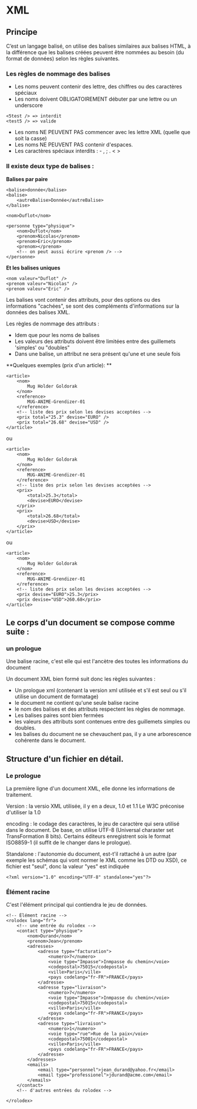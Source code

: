# XML

## Principe
C’est un langage balisé, on utilise des balises similaires aux balises HTML, à la différence que les balises créées peuvent être nommées au besoin (du format de données) selon les règles suivantes.

### Les règles de nommage des balises 

- Les noms peuvent contenir des lettre, des chiffres ou des caractères spéciaux
- Les noms doivent OBLIGATOIREMENT débuter par une lettre ou un underscore
```
<5test /> => interdit
<test5 /> => valide
```
- Les noms NE PEUVENT PAS commencer avec les lettre XML (quelle que soit la casse)
- Les noms NE PEUVENT PAS contenir d'espaces.
- Les caractères spéciaux interdits : - , ; . < > 

### Il existe deux type de balises : 

**Balises par paire**

```
<balise>donnée</balise>
<balise>
    <autreBalise>Donnée</autreBalise>
</balise>

<nom>Duflot</nom>

<personne type="physique">
    <nom>Duflot</nom>
    <prenom>Nicolas</prenom>
    <prenom>Eric</prenom>
    <prenom></prenom>
    <!-- on peut aussi écrire <prenom /> -->
</personne>
```

**Et les balises uniques**
```
<nom valeur="Duflot" />
<prenom valeur="Nicolas" />
<prenom valeur="Eric" />
```
Les balises vont contenir des attributs, pour des options ou des informations "cachées", se sont des compléments d'informations sur la données des balises XML.

Les règles de nommage des attributs : 
 - Idem que pour les noms de balises
 - Les valeurs des attributs doivent être limitées entre des guillemets 'simples' ou "doubles"
 - Dans une balise, un attribut ne sera présent qu'une et une seule fois

**Quelques exemples (prix d'un article): **
```
<article>
    <nom>
        Mug Holder Goldorak
    </nom>
    <reference>
        MUG-ANIME-Grendizer-01
    </reference>
    <!-- liste des prix selon les devises acceptées -->
    <prix total="25.3" devise="EURO" />
    <prix total="26.68" devise="USD" />
</article>
```
ou 
```
<article>
    <nom>
        Mug Holder Goldorak
    </nom>
    <reference>
        MUG-ANIME-Grendizer-01
    </reference>
    <!-- liste des prix selon les devises acceptées -->
    <prix>
        <total>25.3</total> 
        <devise>EURO</devise>
    </prix>
    <prix>
        <total>26.68</total> 
        <devise>USD</devise>
    </prix>
</article>
```
ou
```
<article>
    <nom>
        Mug Holder Goldorak
    </nom>
    <reference>
        MUG-ANIME-Grendizer-01
    </reference>
    <!-- liste des prix selon les devises acceptées -->
    <prix devise="EURO">25.3</prix>
    <prix devise="USD">260.68</prix>
</article>
```

## Le corps d'un document se compose comme suite : 

### un prologue

Une balise racine, c'est elle qui est l'ancètre des toutes les informations du document

Un document XML bien formé suit donc les règles suivantes : 
 - Un prologue xml (contenant la version xml utilisée et s'il est seul ou s'il utilise un document de formatage)
 - le document ne contient qu'une seule balise racine
 - le nom des balises et des attributs respectent les règles de nommage.
 - Les balises paires sont bien fermées
 - les valeurs des attributs sont contenues entre des guillemets simples ou doubles.
 - les balises du document ne se chevauchent pas, il y a une arborescence cohérente dans le document.

## Structure d'un fichier en détail.

### Le prologue 

La première ligne d'un document XML, elle donne les informations de traitement.

Version : la versio XML utilisée, il y en a deux, 1.0 et 1.1
Le W3C préconise d'utiliser la 1.0

encoding : le codage des caractères, le jeu de caractère qui sera utilisé dans le document.
De base, on utilise UTF-8 (Universal charaster set TransFormation 8 bits).
Certains éditeurs enregistrent sois le format ISO8859-1 (il suffit de le changer dans le prologue).

Standalone : l'autonomie du document, est-t'il rattaché à un autre (par exemple les schémas qui vont normer le XML comme les DTD ou XSD), ce fichier est "seul", donc la valeur "yes" est indiquée
```
<?xml version="1.0" encoding="UTF-8" standalone="yes"?>
```
### Élément racine

C'est l'élément principal qui contiendra le jeu de données.
```
<!-- Élément racine -->
<rolodex lang="fr">
    <!-- une entrée du rolodex -->
    <contact type="physique">
        <nom>Durand</nom>
        <prenom>Jean</prenom>
        <adresses>
            <adresse type="facturation">
                <numero>7</numero>
                <voie type="Impasse">Inmpasse du chemin</voie>
                <codepostal>75015</codepostal>
                <ville>Paris</ville>
                <pays codelang="fr-FR">FRANCE</pays>
            </adresse>
            <adresse type="livraison">
                <numero>7</numero>
                <voie type="Impasse">Inmpasse du chemin</voie>
                <codepostal>75015</codepostal>
                <ville>Paris</ville>
                <pays codelang="fr-FR">FRANCE</pays>
            </adresse>
            <adresse type="livraison">
                <numero>1</numero>
                <voie type="rue">Rue de la paix</voie>
                <codepostal>75001</codepostal>
                <ville>Paris</ville>
                <pays codelang="fr-FR">FRANCE</pays>
            </adresse>
        </adresses>
        <emails>
            <email type="personnel">jean_durand@yahoo.fr</email>
            <email type="professionel">jdurand@acme.com</email>
        </emails>
    </contact>
    <!-- d'autres entrées du rolodex -->

</rolodex>
```